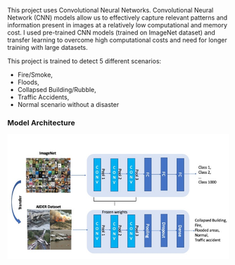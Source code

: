 This project uses Convolutional Neural Networks. Convolutional Neural Network (CNN) models allow us to effectively capture relevant patterns and information present in images at a relatively low computational and memory cost. I used pre-trained CNN models (trained on ImageNet dataset) and transfer learning to overcome high computational costs and need for longer training with large datasets.  

This project is trained to detect 5 different scenarios: 
* Fire/Smoke,
* Floods,
* Collapsed Building/Rubble,
* Traffic Accidents,
* Normal scenario without a disaster
   
### Model Architecture
    
![GitHub Logo](/images/model.jpeg)




